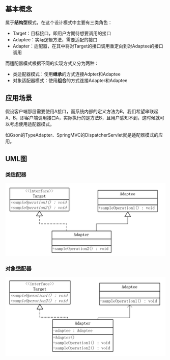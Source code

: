 ## 基本概念

属于**结构型**模式，在这个设计模式中主要有三类角色：

- Target：目标接口，即用户方期待想要调用的接口
- Adaptee：实际逻辑方法，需要适配的接口
- Adapter：适配器，在其中将对Target的接口调用重定向到对Adaptee的接口调用

而适配器模式根据不同的实现方式又分为两种：

- 类适配器模式：使用**继承**的方式连接Adpter和Adaptee
- 对象适配器模式：使用**组合**的方式连接Adapter和Adaptee



## 应用场景

假设客户端那层需要使用A接口，而系统内部的定义方法为B，我们希望串联起A、B，即客户端调用接口A，实际执行的是方法B，且用户感知不到，这时候就可以考虑使用适配器模式。

如Gson的TypeAdapter、SpringMVC的DispatcherServlet就是适配器模式的应用。



## UML图

### 类适配器

![类适配器](../../Resources/类适配器模式.png)

### 对象适配器

![对象适配器](../../Resources/对象适配器模式.png)